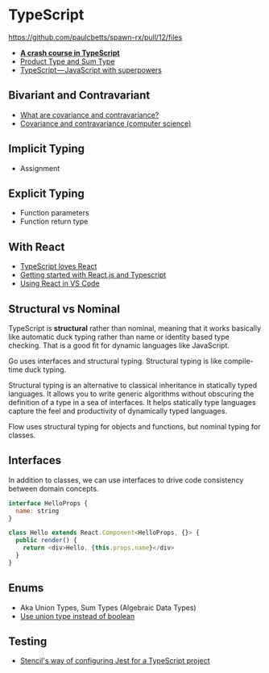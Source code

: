 # TypeScript

https://github.com/paulcbetts/spawn-rx/pull/12/files

* [**A crash course in TypeScript**](https://medium.freecodecamp.org/a-crash-course-in-typescript-e6bf9c10946)
* [Product Type and Sum Type](http://blog.jenkster.com/2016/06/functional-mumbo-jumbo-adts.html)
* [TypeScript — JavaScript with superpowers](https://medium.freecodecamp.org/typescript-javascript-with-super-powers-a333b0fcabc9)

## Bivariant and Contravariant

* [What are covariance and contravariance?](https://www.stephanboyer.com/post/132/what-are-covariance-and-contravariance)
* [Covariance and contravariance (computer science)](https://en.m.wikipedia.org/wiki/Covariance_and_contravariance_(computer_science))

## Implicit Typing

* Assignment

## Explicit Typing

* Function parameters
* Function return type

## With React

* [TypeScript loves React](https://medium.com/@basarat/typescript-developers-love-react-9871b494bc1a)
* [Getting started with React.js and Typescript](https://jjude.com/react-with-tsc/)
* [Using React in VS Code](https://code.visualstudio.com/docs/nodejs/reactjs-tutorial)

## Structural vs Nominal

TypeScript is **structural** rather than nominal, meaning that it works basically like automatic duck typing rather than name or identity based type checking. That is a good fit for dynamic languages like JavaScript.

Go uses interfaces and structural typing. Structural typing is like compile-time duck typing.

Structural typing is an alternative to classical inheritance in statically typed languages. It allows you to write generic algorithms without obscuring the definition of a type in a sea of interfaces. It helps statically type languages capture the feel and productivity of dynamically typed languages.

Flow uses structural typing for objects and functions, but nominal typing for classes.

## Interfaces

In addition to classes, we can use interfaces to drive code consistency between domain concepts.

```js
interface HelloProps {
  name: string
}

class Hello extends React.Component<HelloProps, {}> {
  public render() {
    return <div>Hello, {this.props.name}</div>
  }
}
```

## Enums

* Aka Union Types, Sum Types (Algebraic Data Types)
* [Use union type instead of boolean](https://robots.thoughtbot.com/booleans-and-enums)

## Testing

* [Stencil's way of configuring Jest for a TypeScript project](https://stenciljs.com/docs/testing)

